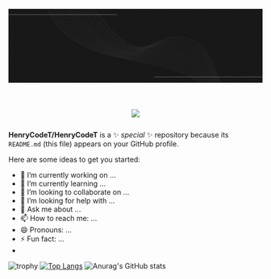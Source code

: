 
![Profile](https://github.com/HenryCodeT/HenryCodeT/blob/main/presentation_card.gif)

<h1 align="center">
  <a href="https://git.io/typing-svg">
    <img src="https://readme-typing-svg.herokuapp.com/?color=FFFFFF?lines=I'm+Henry!;Nice+to+meet+you+👋&center=true&size=30">
  </a>
</h1>

**HenryCodeT/HenryCodeT** is a ✨ _special_ ✨ repository because its `README.md` (this file) appears on your GitHub profile.

Here are some ideas to get you started:

- 🔭 I’m currently working on ...
- 🌱 I’m currently learning ...
- 👯 I’m looking to collaborate on ...
- 🤔 I’m looking for help with ...
- 💬 Ask me about ...
- 📫 How to reach me: ...
- 😄 Pronouns: ...
- ⚡ Fun fact: ...
- 
![trophy](https://github-profile-trophy.vercel.app/?username=HenryCodeT&theme=discord)
[![Top Langs](https://github-readme-stats.vercel.app/api/top-langs/?username=HenryCodeT&layout=compact)](https://github.com/anuraghazra/github-readme-stats)
![Anurag's GitHub stats](https://github-readme-stats.vercel.app/api?username=HenryCodeT&show_icons=true&hide=stars,issues,prs)

